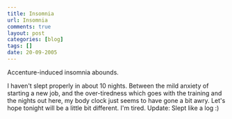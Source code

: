 ```yaml
---
title: Insomnia
url: Insomnia
comments: true
layout: post
categories: [blog]
tags: []
date: 20-09-2005
---
```

<p class="intro">Accenture-induced insomnia abounds.</p>
I haven't slept properly in about 10 nights. Between the mild anxiety of starting a new job, and the over-tiredness which goes with the training and the nights out here, my body clock just seems to have gone a bit awry. Let's hope tonight will be a little bit different. I'm tired. Update: Slept like a log :)
